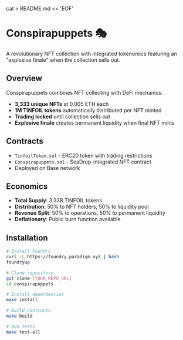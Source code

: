 cat > README.md << 'EOF'
# Conspirapuppets 🎭

A revolutionary NFT collection with integrated tokenomics featuring an "explosive finale" when the collection sells out.

## Overview

Conspirapuppets combines NFT collecting with DeFi mechanics:
- **3,333 unique NFTs** at 0.005 ETH each
- **1M TINFOIL tokens** automatically distributed per NFT minted
- **Trading locked** until collection sells out
- **Explosive finale** creates permanent liquidity when final NFT mints

## Contracts

- `TinfoilToken.sol` - ERC20 token with trading restrictions
- `Conspirapuppets.sol` - SeaDrop-integrated NFT contract
- Deployed on Base network

## Economics

- **Total Supply**: 3.33B TINFOIL tokens
- **Distribution**: 50% to NFT holders, 50% to liquidity pool
- **Revenue Split**: 50% to operations, 50% to permanent liquidity
- **Deflationary**: Public burn function available

## Installation
```bash
# Install Foundry
curl -L https://foundry.paradigm.xyz | bash
foundryup

# Clone repository
git clone [YOUR_REPO_URL]
cd conspirapuppets

# Install dependencies
make install

# Build contracts
make build

# Run tests
make test-all